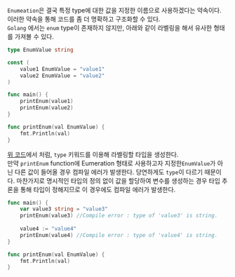 `Enumeation`은 결국 특정 type에 대한 값을 지정한 이름으로 사용하겠다는 약속이다.  
이러한 약속을 통해 코드를 좀 더 명확하고 구조화할 수 있다.  
`Golang` 에서는 `enum` type이 존재하지 않지만, 아래와 같이 라벨링을 해서 유사한 형태를 가져볼 수 있다.
  
```go
type EnumValue string

const (
    value1 EnumValue = "value1"
    value2 EnumValue = "value2"
)

func main() {
    printEnum(value1)
    printEnum(value2)
}

func printEnum(val EnumValue) {
    fmt.Println(val)
}
```
[위 코드](https://play.golang.org/p/6svjxGe6SSY)에서 처럼, `type` 키워드를 이용해 라벨링할 타입을 생성한다.  
만약 `printEnum` function에 Eumeration 형태로 사용하고자 지정한`EnumValue`가 아닌 다른 값이 들어올 경우 컴파일 에러가 발생한다.
당연하게도 `type`이 다르기 때문이다. 마찬가지로 명시적인 타입의 정의 없이 값을 할당하여 변수를 생성하는 경우 타입 추론을 통해 타입이 정해지므로 이 경우에도 컴파일 에러가 발생한다.
```go
func main() {
    var value3 string = "value3"
    printEnum(value3) //Compile error : type of 'value3' is string.
    
    value4 := "value4"
    printEnum(value4) //Compile error : type of 'value4' is string.
}

func printEnum(val EnumValue) {
    fmt.Println(val)
}
```
